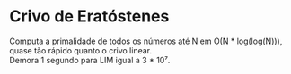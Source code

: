 # Crivo de Eratóstenes
Computa a primalidade de todos os números até N em O(N * log(log(N))), quase tão rápido quanto o crivo linear. \
Demora 1 segundo para LIM igual a 3 * 10⁷.
